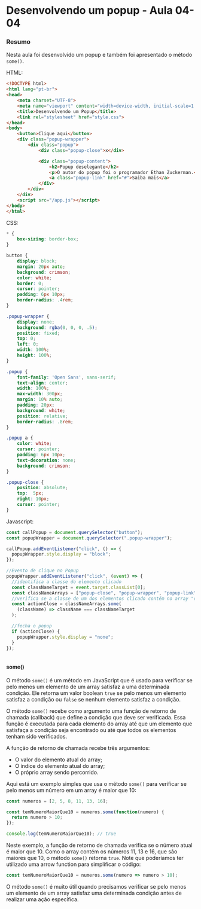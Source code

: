 <!--
Antes de publicar a issue, lembre-se de clicar na aba "Preview", para visualizar se a formatação está correta =)
-->

<!-- Escreva/insira as imagens após essa linha -->

# Desenvolvendo um popup - Aula 04-04

### Resumo

Nesta aula foi desenvolvido um popup e também foi apresentado o método `some()`.

HTML:

```html
<!DOCTYPE html>
<html lang="pt-br">
<head>
    <meta charset="UTF-8">
    <meta name="viewport" content="width=device-width, initial-scale=1.0">
    <title>Desenvolvendo um Popup</title>
    <link rel="stylesheet" href="style.css">
</head>
<body>
    <button>Clique aqui</button>
    <div class="popup-wrapper">
        <div class="popup">
            <div class="popup-close">x</div>

            <div class="popup-content">
                <h2>Popup deselegante</h2>
                <p>O autor do popup foi o programador Ethan Zuckerman.</p>
                <a class="popup-link" href="#">Saiba mais</a>
            </div>
        </div>
    </div>
    <script src="/app.js"></script>
</body>
</html>
```

CSS:

```css
* {
    box-sizing: border-box;
}

button {
    display: block;
    margin: 20px auto;
    background: crimson;
    color: white;
    border: 0;
    cursor: pointer;
    padding: 6px 10px;
    border-radius: .4rem;
}

.popup-wrapper {
    display: none;
    background: rgba(0, 0, 0, .5);
    position: fixed;
    top: 0;
    left: 0;
    width: 100%;
    height: 100%;
}

.popup {
    font-family: 'Open Sans', sans-serif;
    text-align: center;
    width: 100%;
    max-width: 300px;
    margin: 10% auto;
    padding: 20px;
    background: white;
    position: relative;
    border-radius: .8rem;
}

.popup a {
    color: white;
    cursor: pointer;
    padding: 6px 10px;
    text-decoration: none;
    background: crimson;
}

.popup-close {
    position: absolute;
    top:  5px;
    right: 10px;
    cursor: pointer;
}
```

Javascript:

```javascript
const callPopup = document.querySelector("button");
const popupWrapper = document.querySelector(".popup-wrapper");

callPopup.addEventListener("click", () => {
  popupWrapper.style.display = "block";
});

//Evento de clique no Popup
popupWrapper.addEventListener("click", (event) => {
  //identifica a classe do elemento clicado
  const classNameTarget = event.target.classList[0];
  const classNameArrays = ["popup-close", "popup-wrapper", "popup-link"];
  //verifica se a classe de um dos elementos clicado contém no array "classNameArrays"
  const actionClose = classNameArrays.some(
    (className) => className === classNameTarget
  );

  //fecha o popup
  if (actionClose) {
    popupWrapper.style.display = "none";
  }
});
```

<img src="file:///home/pedro/Dropbox/CJRM/Resumos/Etapa%2005%20-%20O%20Document%20Object%20Model%20-%20DOM/popup.png" title="" alt="" data-align="center">

#### some()

O método `some()` é um método em JavaScript que é usado para verificar se pelo menos um elemento de um array satisfaz a uma determinada condição. Ele retorna um valor boolean `true` se pelo menos um elemento satisfaz a condição ou `false` se nenhum elemento satisfaz a condição.

O método `some()` recebe como argumento uma função de retorno de chamada (callback) que define a condição que deve ser verificada. Essa função é executada para cada elemento do array até que um elemento que satisfaça a condição seja encontrado ou até que todos os elementos tenham sido verificados.

A função de retorno de chamada recebe três argumentos:

- O valor do elemento atual do array;
- O índice do elemento atual do array;
- O próprio array sendo percorrido.

Aqui está um exemplo simples que usa o método `some()` para verificar se pelo menos um número em um array é maior que 10:

```javascript
const numeros = [2, 5, 8, 11, 13, 16];

const temNumeroMaiorQue10 = numeros.some(function(numero) {
  return numero > 10;
});

console.log(temNumeroMaiorQue10); // true
```

Neste exemplo, a função de retorno de chamada verifica se o número atual é maior que 10. Como o array contém os números 11, 13 e 16, que são maiores que 10, o método `some()` retorna `true`. Note que poderíamos ter utilizado uma arrow function para simplificar o código:

```javascript
const temNumeroMaiorQue10 = numeros.some(numero => numero > 10);
```

O método `some()` é muito útil quando precisamos verificar se pelo menos um elemento de um array satisfaz uma determinada condição antes de realizar uma ação específica.
